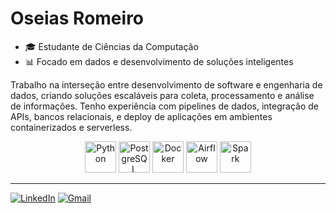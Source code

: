 # Oseias Romeiro

- 🎓 Estudante de Ciências da Computação
- 📊 Focado em dados e desenvolvimento de soluções inteligentes

Trabalho na interseção entre desenvolvimento de software e engenharia de dados, criando soluções escaláveis para coleta, processamento e análise de informações.
Tenho experiência com pipelines de dados, integração de APIs, bancos relacionais, e deploy de aplicações em ambientes containerizados e serverless.

<div align="center">
  <img src="https://upload.wikimedia.org/wikipedia/commons/thumb/c/c3/Python-logo-notext.svg/1200px-Python-logo-notext.svg.png" alt="Python" width="50"/>
  <img src="https://upload.wikimedia.org/wikipedia/commons/thumb/2/29/Postgresql_elephant.svg/1200px-Postgresql_elephant.svg.png" alt="PostgreSQL" width="50"/>
  <img src="https://www.docker.com/app/uploads/2023/05/symbol_blue-docker-logo.png" alt="Docker" width="50"/>
  <img src="https://airflow.apache.org/docs/apache-airflow/1.10.6/_images/pin_large.png" alt="Airflow" width="50"/>
  <img src="https://cdn.prod.website-files.com/627fe3133bae75e7bfbb9b2a/66c6cb64340ea4cad3674099_apache_spark_logo_icon_170560.webp" alt="Spark" width="50"/>
</div>

---

[![LinkedIn](https://custom-icon-badges.demolab.com/badge/LinkedIn-0A66C2?logo=linkedin-white&logoColor=fff)](https://www.linkedin.com/in/oseias-romeiro/)
[![Gmail](https://img.shields.io/badge/Gmail-D14836?logo=gmail&logoColor=white)](mailto:romeiro.osea@gmail.com)
